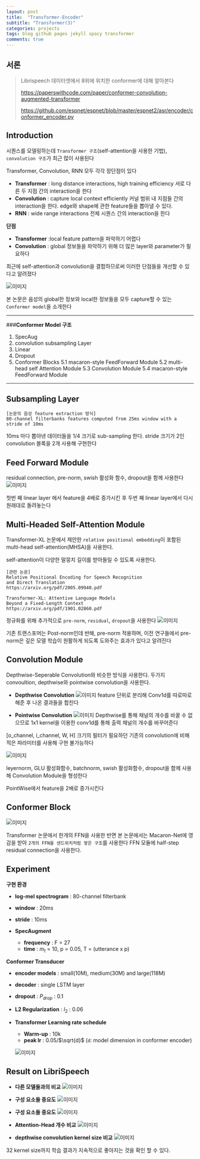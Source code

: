 ```yaml
---
layout: post
title:  "Transformer-Encoder"
subtitle: "Transformer(3)"
categories: projects
tags: blog github pages jekyll spacy transformer
comments: true
---
```



## 서론
>
> Librispeech 데이터셋에서 8위에 위치한 conformer에 대해 알아본다
>
>https://paperswithcode.com/paper/conformer-convolution-augmented-transformer
>
> https://github.com/espnet/espnet/blob/master/espnet2/asr/encoder/conformer_encoder.py


## Introduction
시퀀스를 모델링하는데 `Transformer 구조`(self-attention을 사용한 기법), `convolution 구조`가 최근 많이 사용된다

Transformer, Convolution, RNN 모두 각각 장단점이 있다

- __Transformer__ : long distance interactions, high training efficiency
  서로 다른 두 지점 간의 interaction을 한다
- __Convolution__ : capture local context efficiently
  커널 범위 내 지점들 간의 interaction을 한다. edge와 shape에 관한 feature들을 뽑아낼 수 있다.
- __RNN__ : wide range interactions
  전체 시퀀스 간의 interaction을 한다

__단점__
- __Transformer__ :local feature pattern을 파악하기 어렵다
- __Convolution__ : global 정보들을 파악하기 위해 더 많은 layer와 parameter가 필요하다

최근에 self-attention과 convolution을 결합하므로써 이러한 단점들을 개선할 수 있다고 알려졌다

![이미지](https://cosmoquester.github.io/assets/post_files/2021-05-05-convolution-augmented-transformer-for-speech-recognition/1.png)

본 논문은 음성의 global한 정보와 local한 정보들을 모두 capture할 수 있는 `Conformer model`을 소개한다

---

###__Conformer Model 구조__
1. SpecAug
2. convolution subsampling Layer
3. Linear
4. Dropout
5. Conformer Blocks
  5.1 macaron-style FeedForward Module
  5.2 multi-head self Attention Module
  5.3 Convolution Module
  5.4 macaron-style FeedForward Module

---

## Subsampling Layer
```
[논문의 음성 feature extraction 방식]
80-channel filterbanks features computed from 25ms window with a stride of 10ms
```
10ms 마다 뽑아낸 데이터들을 1/4 크기로 sub-sampling 한다.
stride 크기가 2인 convolution 블록을 2개 사용해 구현한다

## Feed Forward Module
residual connection, pre-norm, swish 활성화 함수, dropout을 함께 사용한다
![이미지](https://user-images.githubusercontent.com/1694368/103190710-1b847480-490d-11eb-8ea5-280749a32a24.png)

첫번 째 linear layer 에서 feature을 4배로 증가시킨 후 두번 째 linear layer에서 다시 원래대로 돌려놓는다

## Multi-Headed Self-Attention Module
Transformer-XL 논문에서 제안한 `relative positional embedding`이 포함된 multi-head self-attention(MHSA)을 사용한다.

self-attention이 다양한 말뭉치 길이를 받아들일 수 있도록 사용한다.

```
[관련 논문]
Relative Positional Encoding for Speech Recognition
and Direct Translation
https://arxiv.org/pdf/2005.09940.pdf

Transformer-XL: Attentive Language Models
Beyond a Fixed-Length Context
https://arxiv.org/pdf/1901.02860.pdf
```

 정규화를 위해 추가적으로 `pre-norm`, `residual`, `dropout`을 사용한다
![이미지](https://camo.githubusercontent.com/24db98539d02655eeda50a2fd0447237566611611b3b311a896459fe789b97a7/68747470733a2f2f696d616765732e6465657061692e6f72672f636f6e7665727465642d7061706572732f323030352e30383130302f78332e706e67)

기존 트랜스포머는 Post-norm인데 반해, pre-norm 적용하며, 이전 연구들에서 pre-norm은 깊은 모델 학습이 원활하게 되도록 도와주는 효과가 있다고 알려진다

## Convolution Module
Depthwise-Seperable Convolution와 비슷한 방식을 사용한다.
두가지 convoultion, depthwise와 pointwise convolution을 사용한다.

- __Depthwise Convolution__
![이미지](https://img1.daumcdn.net/thumb/R1280x0/?scode=mtistory2&fname=https%3A%2F%2Fblog.kakaocdn.net%2Fdn%2FAyNcz%2FbtqAmtNdX2P%2FUTwjESXKnxRUYuPgHKTEp1%2Fimg.png)
  feature 단위로 분리해 Conv1d를 따로따로 해준 후 나온 결과들을 합친다

- __Pointwise Convolution__
![이미지](https://img1.daumcdn.net/thumb/R1280x0/?scode=mtistory2&fname=https%3A%2F%2Fblog.kakaocdn.net%2Fdn%2Fda6O8n%2FbtqAjWJOKs3%2FAVCwUhwvvZegr65yFhPBVk%2Fimg.png)
  Depthwise를 통해 채널의 개수를 바꿀 수 없으므로 1x1 kernel을 이용한 conv1d를 통해 출력 채널의 개수를 바꾸어준다

[o_channel, i_channel, W, H] 크기의 필터가 필요하던 기존의 convolution에 비해 적은 파라미터를 사용해 구현 불가능하다

![이미지](https://user-images.githubusercontent.com/42150335/105454437-30aeb200-5cc5-11eb-8624-1ea49b71c8cd.png)

leyernorm, GLU 활성화함수, batchnorm, swish 활성화함수, dropout을 함께 사용해 Convolution Module을 형성한다


PointWise에서 feature을 2배로 증가시킨다

## Conformer Block
![이미지](https://user-images.githubusercontent.com/42150335/105326425-13b8a700-5c11-11eb-804c-bd8efef6060b.png)

Transformer 논문에서 한개의 FFN을 사용한 반면 본 논문에서는 Macaron-Net에 영감을 받아 `2개의 FFN을 샌드위치처럼 쌓은 구조`를 사용한다
FFN 모듈에 half-step residual connection을 사용한다.



## Experiment
__구현 환경__
- __log-mel spectrogram__ : 80-channel filterbank
- __window__ : 20ms
- __stride__ : 10ms

- __SpecAugment__  
  - __frequency__ : F = 27
  - __time__ : $m_t$ = 10, p = 0.05, T = (utterance x p)

__Conformer Transducer__
- __encoder models__ : small(10M), medium(30M) and large(118M)
- __decoder__ : single LSTM layer
- __dropout__ : $P_{drop}$ : 0.1
- __L2 Regularization__ : $l_2$ : 0.06
- __Transformer Learning rate schedule__
  - __Warm-up__ : 10k
  - __peak lr__ : 0.05/$\sqrt{d}$ (`d`: model dimension in conformer encoder)

  ![이미지](https://user-images.githubusercontent.com/42150335/105327556-5cbd2b00-5c12-11eb-8714-2c0ce2c7a1b0.png)

## Result on LibriSpeech
- __다른 모델들과의 비교__
![이미지](https://user-images.githubusercontent.com/42150335/105327620-752d4580-5c12-11eb-9091-433ce8700141.png)

- __구성 요소들 중요도__
![이미지](https://user-images.githubusercontent.com/42150335/105327876-c9d0c080-5c12-11eb-8b02-948f87c5f47d.png)

- __구성 요소들 중요도__
![이미지](https://user-images.githubusercontent.com/42150335/105328157-1916f100-5c13-11eb-9473-69ac0c658e15.png)

- __Attention-Head 개수 비교__
 ![이미지](https://user-images.githubusercontent.com/42150335/105328376-54b1bb00-5c13-11eb-9059-38bc7361ba6d.png)


- __depthwise convolution kernel size 비교__
![이미지](https://user-images.githubusercontent.com/42150335/105328408-5aa79c00-5c13-11eb-94b2-8ee455c8daca.png)

32 kernel size까지 학습 결과가 지속적으로 좋아지는 것을 확인 할 수 있다.
